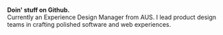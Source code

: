 <b>Doin' stuff on Github.</b></br>
Currently an Experience Design Manager from AUS. I lead product design teams in crafting polished software and web experiences. 

<!---
robpdesign/robpdesign is a ✨ special ✨ repository because its `README.md` (this file) appears on your GitHub profile.
You can click the Preview link to take a look at your changes.
--->
